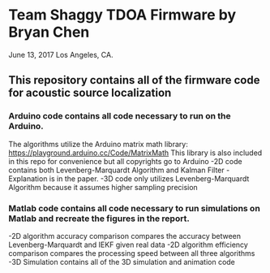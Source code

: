 # Team Shaggy TDOA Firmware by Bryan Chen
 June 13, 2017 Los Angeles, CA.

## This repository contains all of the firmware code for acoustic source localization
### Arduino code contains all code necessary to run on the Arduino. 
The algorithms utilize the Arduino matrix math library: https://playground.arduino.cc/Code/MatrixMath
This library is also included in this repo for convenience but all copyrights go to Arduino
-2D code contains both Levenberg-Marquardt Algorithm and Kalman Filter - Explanation is in the paper.
-3D code only utilizes Levenberg-Marquardt Algorithm because it assumes higher sampling precision

### Matlab code contains all code necessary to run simulations on Matlab and recreate the figures in the report.
-2D algorithm accuracy comparison compares the accuracy between Levenberg-Marquardt and IEKF given real data
-2D algorithm efficiency comparison compares the processing speed between all three algorithms
-3D Simulation contains all of the 3D simulation and animation code
